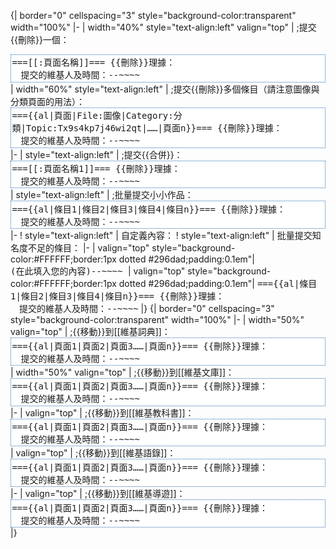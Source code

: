 {| border="0" cellspacing="3" style="background-color:transparent" width="100%"
|- 
| width="40%" style="text-align:left" valign="top" |
;提交{{刪除}}一個：
<div valign="top" style="background-color:#FFFFFF;border:1px dotted #296dad;padding:0.1em">
<tt>===[[:頁面名稱]]===
{{刪除}}理據：<br id="no-new-title" />　提交的維基人及時間：<nowiki>--~~~~</nowiki></tt></div>
| width="60%" style="text-align:left" |
;提交{{刪除}}多個條目（請注意圖像與分類頁面的用法）：
<div valign="top" style="background-color:#FFFFFF;border:1px dotted #296dad;padding:0.1em">
<tt>==={{al|頁面|File:圖像|Category:分類|Topic:Tx9s4kp7j46wi2qt|……|頁面n}}===
{{刪除}}理據：<br id="no-new-title" />　提交的維基人及時間：<nowiki>--~~~~</nowiki></tt></div>
|- 
| style="text-align:left" |
;提交{{合併}}：
<div valign="top" style="background-color:#FFFFFF;border:1px dotted #296dad;padding:0.1em">
<tt>===[[:頁面名稱1]]===
{{刪除}}理據：<br id="no-new-title" />　提交的維基人及時間：<nowiki>--~~~~</nowiki></tt></div>
| style="text-align:left" |
;批量提交小小作品：
<div valign="top" style="background-color:#FFFFFF;border:1px dotted #296dad;padding:0.1em">
<tt>==={{al|條目1|條目2|條目3|條目4|條目n}}===
{{刪除}}理據：<br id="no-new-title" />　提交的維基人及時間：<nowiki>--~~~~</nowiki></tt></div>
|- 
! style="text-align:left" | 自定義內容：
! style="text-align:left" | 批量提交知名度不足的條目：
|- 
| valign="top" style="background-color:#FFFFFF;border:1px dotted #296dad;padding:0.1em"|
<tt><br>
(在此填入您的內容)<nowiki>--~~~~</nowiki>
</tt></div>
| valign="top" style="background-color:#FFFFFF;border:1px dotted #296dad;padding:0.1em"|
<tt>==={{al|條目1|條目2|條目3|條目4|條目n}}===
{{刪除}}理據：<br id="no-new-title" />　提交的維基人及時間：<nowiki>--~~~~</nowiki></tt></div>
|}
{| border="0" cellspacing="3" style="background-color:transparent" width="100%"
|- 
| width="50%" valign="top" |
;{{移動}}到[[維基詞典]]：
<div style="background-color:#FFFFFF;border:1px dotted #296dad;padding:0.1em">
<tt>==={{al|頁面1|頁面2|頁面3……|頁面n}}===
{{刪除}}理據：<br id="no-new-title" />　提交的維基人及時間：<nowiki>--~~~~</nowiki></tt></div>
| width="50%" valign="top" |
;{{移動}}到[[維基文庫]]：
<div style="background-color:#FFFFFF;border:1px dotted #296dad;padding:0.1em">
<tt>==={{al|頁面1|頁面2|頁面3……|頁面n}}===
{{刪除}}理據：<br id="no-new-title" />　提交的維基人及時間：<nowiki>--~~~~</nowiki></tt></div>
|- 
| valign="top" |
;{{移動}}到[[維基教科書]]：
<div style="background-color:#FFFFFF;border:1px dotted #296dad;padding:0.1em">
<tt>==={{al|頁面1|頁面2|頁面3……|頁面n}}===
{{刪除}}理據：<br id="no-new-title" />　提交的維基人及時間：<nowiki>--~~~~</nowiki></tt></div>
| valign="top" |
;{{移動}}到[[維基語錄]]：
<div style="background-color:#FFFFFF;border:1px dotted #296dad;padding:0.1em">
<tt>==={{al|頁面1|頁面2|頁面3……|頁面n}}===
{{刪除}}理據：<br id="no-new-title" />　提交的維基人及時間：<nowiki>--~~~~</nowiki></tt></div>
|- 
| valign="top" |
;{{移動}}到[[維基導遊]]：
<div style="background-color:#FFFFFF;border:1px dotted #296dad;padding:0.1em">
<tt>==={{al|頁面1|頁面2|頁面3……|頁面n}}===
{{刪除}}理據：<br id="no-new-title" />　提交的維基人及時間：<nowiki>--~~~~</nowiki></tt></div>
|}